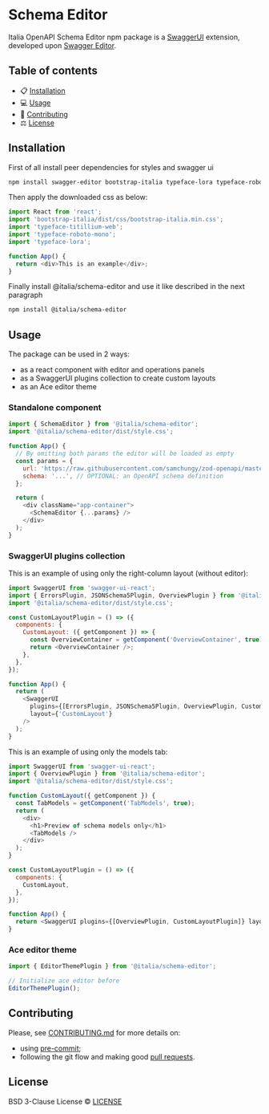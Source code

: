 # Schema Editor

Italia OpenAPI Schema Editor npm package is a [SwaggerUI](https://github.com/swagger-api/swagger-ui) extension, developed upon [Swagger Editor](https://github.com/swagger-api/swagger-editor).

## Table of contents

- 📋 [Installation](#installation)
- 💻 [Usage](#usage)
- 📝 [Contributing](#contributing)
- ⚖️ [License](#license)

## Installation

First of all install peer dependencies for styles and swagger ui

```bash
npm install swagger-editor bootstrap-italia typeface-lora typeface-roboto-mono typeface-titillium-web
```

Then apply the downloaded css as below:

```js
import React from 'react';
import 'bootstrap-italia/dist/css/bootstrap-italia.min.css';
import 'typeface-titillium-web';
import 'typeface-roboto-mono';
import 'typeface-lora';

function App() {
  return <div>This is an example</div>;
}
```

Finally install @italia/schema-editor and use it like described in the next paragraph

```bash
npm install @italia/schema-editor
```

## Usage

The package can be used in 2 ways:

- as a react component with editor and operations panels
- as a SwaggerUI plugins collection to create custom layouts
- as an Ace editor theme

### Standalone component

```js
import { SchemaEditor } from '@italia/schema-editor';
import '@italia/schema-editor/dist/style.css';

function App() {
  // By omitting both params the editor will be loaded as empty
  const params = {
    url: 'https://raw.githubusercontent.com/samchungy/zod-openapi/master/examples/simple/openapi.yml', // OPTIONAL: an OpenAPI file url
    schema: '...', // OPTIONAL: an OpenAPI schema definition
  };

  return (
    <div className="app-container">
      <SchemaEditor {...params} />
    </div>
  );
}
```

### SwaggerUI plugins collection

This is an example of using only the right-column layout (without editor):

```js
import SwaggerUI from 'swagger-ui-react';
import { ErrorsPlugin, JSONSchema5Plugin, OverviewPlugin } from '@italia/schema-editor';
import '@italia/schema-editor/dist/style.css';

const CustomLayoutPlugin = () => ({
  components: {
    CustomLayout: ({ getComponent }) => {
      const OverviewContainer = getComponent('OverviewContainer', true);
      return <OverviewContainer />;
    },
  },
});

function App() {
  return (
    <SwaggerUI
      plugins={[ErrorsPlugin, JSONSchema5Plugin, OverviewPlugin, CustomLayoutPlugin]}
      layout={'CustomLayout'}
    />
  );
}
```

This is an example of using only the models tab:

```js
import SwaggerUI from 'swagger-ui-react';
import { OverviewPlugin } from '@italia/schema-editor';
import '@italia/schema-editor/dist/style.css';

function CustomLayout({ getComponent }) {
  const TabModels = getComponent('TabModels', true);
  return (
    <div>
      <h1>Preview of schema models only</h1>
      <TabModels />
    </div>
  );
}

const CustomLayoutPlugin = () => ({
  components: {
    CustomLayout,
  },
});

function App() {
  return <SwaggerUI plugins={[OverviewPlugin, CustomLayoutPlugin]} layout={'CustomLayout'} />;
}
```

### Ace editor theme

```js
import { EditorThemePlugin } from '@italia/schema-editor';

// Initialize ace editor before
EditorThemePlugin();
```

## Contributing

Please, see [CONTRIBUTING.md](CONTRIBUTING.md) for more details on:

- using [pre-commit](CONTRIBUTING.md#pre-commit);
- following the git flow and making good [pull requests](CONTRIBUTING.md#making-a-pr).

## License

BSD 3-Clause License © [LICENSE](LICENSE)
